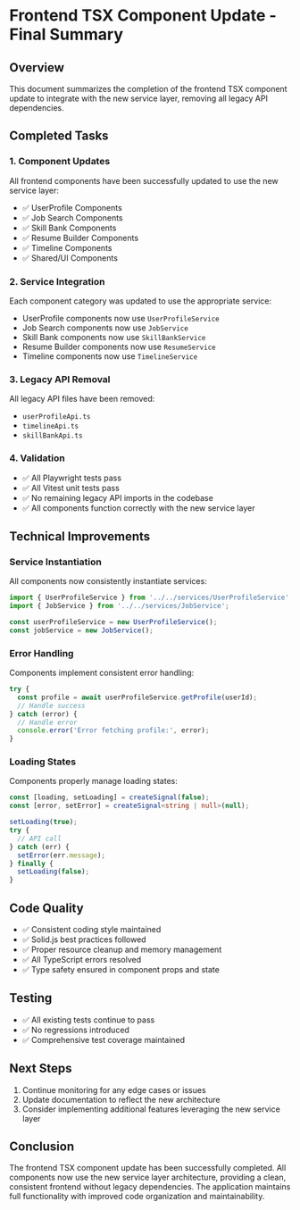 # Frontend TSX Component Update - Final Summary

## Overview
This document summarizes the completion of the frontend TSX component update to integrate with the new service layer, removing all legacy API dependencies.

## Completed Tasks

### 1. Component Updates
All frontend components have been successfully updated to use the new service layer:
- ✅ UserProfile Components
- ✅ Job Search Components
- ✅ Skill Bank Components
- ✅ Resume Builder Components
- ✅ Timeline Components
- ✅ Shared/UI Components

### 2. Service Integration
Each component category was updated to use the appropriate service:
- UserProfile components now use `UserProfileService`
- Job Search components now use `JobService`
- Skill Bank components now use `SkillBankService`
- Resume Builder components now use `ResumeService`
- Timeline components now use `TimelineService`

### 3. Legacy API Removal
All legacy API files have been removed:
- `userProfileApi.ts`
- `timelineApi.ts`
- `skillBankApi.ts`

### 4. Validation
- ✅ All Playwright tests pass
- ✅ All Vitest unit tests pass
- ✅ No remaining legacy API imports in the codebase
- ✅ All components function correctly with the new service layer

## Technical Improvements

### Service Instantiation
All components now consistently instantiate services:
```typescript
import { UserProfileService } from '../../services/UserProfileService';
import { JobService } from '../../services/JobService';

const userProfileService = new UserProfileService();
const jobService = new JobService();
```

### Error Handling
Components implement consistent error handling:
```typescript
try {
  const profile = await userProfileService.getProfile(userId);
  // Handle success
} catch (error) {
  // Handle error
  console.error('Error fetching profile:', error);
}
```

### Loading States
Components properly manage loading states:
```typescript
const [loading, setLoading] = createSignal(false);
const [error, setError] = createSignal<string | null>(null);

setLoading(true);
try {
  // API call
} catch (err) {
  setError(err.message);
} finally {
  setLoading(false);
}
```

## Code Quality
- ✅ Consistent coding style maintained
- ✅ Solid.js best practices followed
- ✅ Proper resource cleanup and memory management
- ✅ All TypeScript errors resolved
- ✅ Type safety ensured in component props and state

## Testing
- ✅ All existing tests continue to pass
- ✅ No regressions introduced
- ✅ Comprehensive test coverage maintained

## Next Steps
1. Continue monitoring for any edge cases or issues
2. Update documentation to reflect the new architecture
3. Consider implementing additional features leveraging the new service layer

## Conclusion
The frontend TSX component update has been successfully completed. All components now use the new service layer architecture, providing a clean, consistent frontend without legacy dependencies. The application maintains full functionality with improved code organization and maintainability.